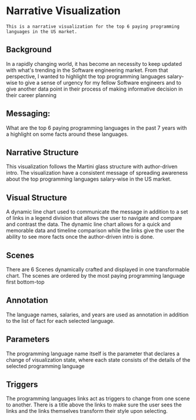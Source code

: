 # Narrative Visualization
    This is a narrative visualization for the top 6 paying programming languages in the US market.
    
## Background
In a rapidly changing world, it has become an necessity to keep updated with what's trending in the Software engineering market. From that perspective, I wanted to highlight the top programming languages salary-wise to give a sense of urgency for my fellow Software engineers and to give another data point in their process of making informative decision in their career planning

## Messaging:
What are the top 6 paying programming languages in the past 7 years with a highlight on some facts around these languages.

## Narrative Structure
This visualization follows the Martini glass structure with author-driven intro. The visualization have a consistent message of spreading awareness about the top programming languages salary-wise in the US market.

## Visual Structure
A dynamic line chart used to communicate the message in addition to a set of links in a legend division that allows the user to navigate and compare and contrast the data. The dynamic line chart allows for a quick and memorable data and timeline comparison while the links give the user the ability to see more facts once the author-driven intro is done.

## Scenes 
There are 6 Scenes dynamically crafted and displayed in one transformable chart. The scenes are ordered by the most paying programming language first bottom-top

## Annotation
The language names, salaries, and years are used as annotation in addition to the list of fact for each selected language.

## Parameters
The programming language name itself is the parameter that declares a change of visualization state, where each state consists of the details of the selected programming language

## Triggers
The programming languages links act as triggers to change from one scene to another. There is a title above the links to make sure the user sees the links and the links themselves transform their style upon selecting.